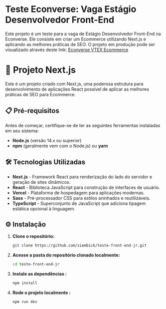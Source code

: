 # Teste Econverse: Vaga Estágio Desenvolvedor Front-End

Este projeto é um teste para a vaga de Estágio Desenvolvedor Front-End na Econverse. Ele consiste em criar um Ecommerce utilizando Next.js e aplicando as melhores práticas de SEO. O projeto em produção pode ser visualizado através deste link: [Econverse VTEX Ecommerce](https://teste-front-end-jr-ten.vercel.app/)

# 🚀 Projeto Next.js

Este é um projeto criado com Next.js, uma poderosa estrutura para desenvolvimento de aplicações React possível de aplicar as melhores práticas de SEO para Ecommerce.

## 📋 Pré-requisitos

Antes de começar, certifique-se de ter as seguintes ferramentas instaladas em seu sistema:

- **Node.js** (versão 14.x ou superior)
- **npm** (geralmente vem com o Node.js) ou **yarn**

## 🛠️ Tecnologias Utilizadas

- **Next.js** - Framework React para renderização do lado do servidor e geração de sites dinâmicos.
- **React** - Biblioteca JavaScript para construção de interfaces de usuário.
- **Vercel** - Plataforma de hospedagem para aplicações modernas.
- **Sass** - Pré-processador CSS para estilos aninhados e reutilizáveis.
- **TypeScript** - Superconjunto de JavaScript que adiciona tipagem estática opcional à linguagem.

## ⚙️ Instalação

1. **Clone o repositório:**
   ```bash
   git clone https://github.com/ziembick/teste-front-end-jr.git

2. **Acesse a pasta do repositório clonado localmente:**
   ```bash
   cd teste-front-end-jr

3. **Instale as dependências :**
   ```bash
   npm install

4. **Rode o projeto localmente :**
   ```bash
   npm run dev
